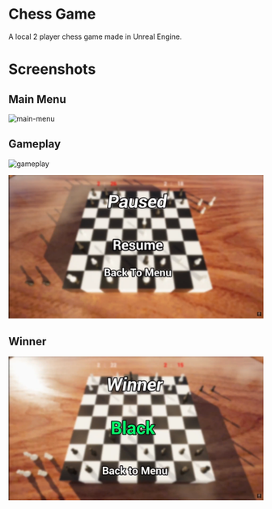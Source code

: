 # Chess Game

A local 2 player chess game made in Unreal Engine.

# Screenshots

## Main Menu

![main-menu](./Screenshots/MainMenu.png)

## Gameplay

![gameplay](./Screenshots/Gameplay.png)

![pause](./Screenshots/Pause.png)

## Winner

![winner](./Screenshots/Winner.png)
